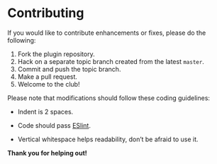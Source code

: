 # Contributing

If you would like to contribute enhancements or fixes, please do the following:

1.  Fork the plugin repository.
2.  Hack on a separate topic branch created from the latest `master`.
3.  Commit and push the topic branch.
4.  Make a pull request.
5.  Welcome to the club!

Please note that modifications should follow these coding guidelines:

-   Indent is 2 spaces.

-   Code should pass [ESlint](https://eslint.org/).

-   Vertical whitespace helps readability, don’t be afraid to use it.

**Thank you for helping out!**
